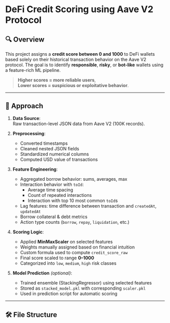 # DeFi Credit Scoring using Aave V2 Protocol

## 🔍 Overview

This project assigns a **credit score between 0 and 1000** to DeFi wallets based solely on their historical transaction behavior on the Aave V2 protocol. The goal is to identify **responsible**, **risky**, or **bot-like** wallets using a feature-rich ML pipeline.

> **Higher scores = more reliable users**,  
> **Lower scores = suspicious or exploitative behavior**.

---

## 🧠 Approach

1. **Data Source**:  
   Raw transaction-level JSON data from Aave V2 (100K records).

2. **Preprocessing**:
   - Converted timestamps
   - Cleaned nested JSON fields
   - Standardized numerical columns
   - Computed USD value of transactions

3. **Feature Engineering**:
   - Aggregated borrow behavior: sums, averages, max
   - Interaction behavior with `toId`:
     - Average time spacing
     - Count of repeated interactions
     - Interaction with top 10 most common `toId`s
   - Lag features: time difference between transaction and `createdAt`, `updatedAt`
   - Borrow collateral & debt metrics
   - Action type counts (`borrow`, `repay`, `liquidation`, etc.)

4. **Scoring Logic**:
   - Applied **MinMaxScaler** on selected features
   - Weights manually assigned based on financial intuition
   - Custom formula used to compute `credit_score_raw`
   - Final score scaled to range **0–1000**
   - Categorized into `low`, `medium`, `high` risk classes

5. **Model Prediction** *(optional)*:
   - Trained ensemble (StackingRegressor) using selected features
   - Stored as `stacked_model.pkl` with corresponding `scaler.pkl`
   - Used in prediction script for automatic scoring

---

## 🛠️ File Structure

